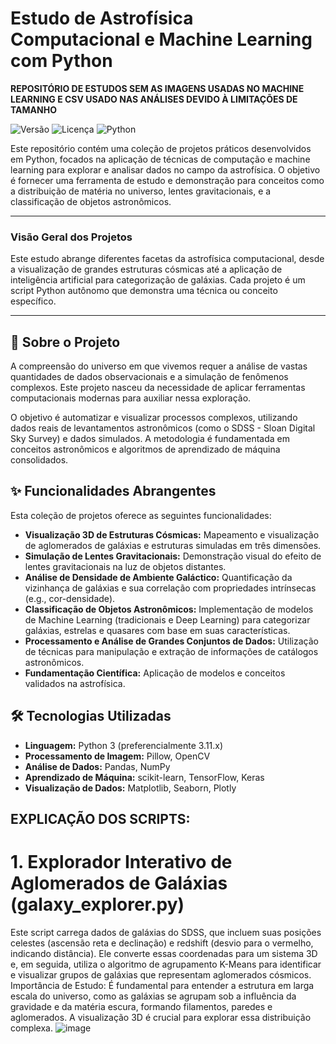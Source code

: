 # Estudo de Astrofísica Computacional e Machine Learning com Python

**REPOSITÓRIO DE ESTUDOS SEM AS IMAGENS USADAS NO MACHINE LEARNING E CSV USADO NAS ANÁLISES DEVIDO À LIMITAÇÕES DE TAMANHO**

![Versão](https://img.shields.io/badge/vers%C3%A3o-1.0-blue.svg)
![Licença](https://img.shields.io/badge/licen%C3%A7a-MIT-green.svg)
![Python](https://img.shields.io/badge/python-3.11%2B-blue.svg)

Este repositório contém uma coleção de projetos práticos desenvolvidos em Python, focados na aplicação de técnicas de computação e machine learning para explorar e analisar dados no campo da astrofísica. O objetivo é fornecer uma ferramenta de estudo e demonstração para conceitos como a distribuição de matéria no universo, lentes gravitacionais, e a classificação de objetos astronômicos.

---

### Visão Geral dos Projetos

Este estudo abrange diferentes facetas da astrofísica computacional, desde a visualização de grandes estruturas cósmicas até a aplicação de inteligência artificial para categorização de galáxias. Cada projeto é um script Python autônomo que demonstra uma técnica ou conceito específico.

---

## 📖 Sobre o Projeto

A compreensão do universo em que vivemos requer a análise de vastas quantidades de dados observacionais e a simulação de fenômenos complexos. Este projeto nasceu da necessidade de aplicar ferramentas computacionais modernas para auxiliar nessa exploração.

O objetivo é automatizar e visualizar processos complexos, utilizando dados reais de levantamentos astronômicos (como o SDSS - Sloan Digital Sky Survey) e dados simulados. A metodologia é fundamentada em conceitos astronômicos e algoritmos de aprendizado de máquina consolidados.

## ✨ Funcionalidades Abrangentes

Esta coleção de projetos oferece as seguintes funcionalidades:

-   **Visualização 3D de Estruturas Cósmicas:** Mapeamento e visualização de aglomerados de galáxias e estruturas simuladas em três dimensões.
-   **Simulação de Lentes Gravitacionais:** Demonstração visual do efeito de lentes gravitacionais na luz de objetos distantes.
-   **Análise de Densidade de Ambiente Galáctico:** Quantificação da vizinhança de galáxias e sua correlação com propriedades intrínsecas (e.g., cor-densidade).
-   **Classificação de Objetos Astronômicos:** Implementação de modelos de Machine Learning (tradicionais e Deep Learning) para categorizar galáxias, estrelas e quasares com base em suas características.
-   **Processamento e Análise de Grandes Conjuntos de Dados:** Utilização de técnicas para manipulação e extração de informações de catálogos astronômicos.
-   **Fundamentação Científica:** Aplicação de modelos e conceitos validados na astrofísica.

## 🛠️ Tecnologias Utilizadas

-   **Linguagem:** Python 3 (preferencialmente 3.11.x)
-   **Processamento de Imagem:** Pillow, OpenCV
-   **Análise de Dados:** Pandas, NumPy
-   **Aprendizado de Máquina:** scikit-learn, TensorFlow, Keras
-   **Visualização de Dados:** Matplotlib, Seaborn, Plotly

## EXPLICAÇÃO DOS SCRIPTS:

# 1. Explorador Interativo de Aglomerados de Galáxias (galaxy_explorer.py)
Este script carrega dados de galáxias do SDSS, que incluem suas posições celestes (ascensão reta e declinação) e redshift (desvio para o vermelho, indicando distância). Ele converte essas coordenadas para um sistema 3D e, em seguida, utiliza o algoritmo de agrupamento K-Means para identificar e visualizar grupos de galáxias que representam aglomerados cósmicos.
Importância de Estudo: É fundamental para entender a estrutura em larga escala do universo, como as galáxias se agrupam sob a influência da gravidade e da matéria escura, formando filamentos, paredes e aglomerados. A visualização 3D é crucial para explorar essa distribuição complexa.
![image](https://github.com/user-attachments/assets/1b6bd227-3a6e-46bf-a56b-8b4bf156ae4f)
